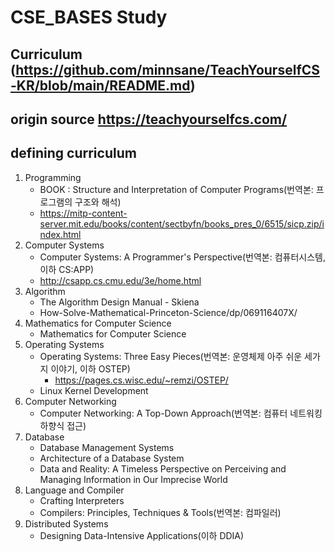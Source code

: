 # CSE_BASES Study

## Curriculum (https://github.com/minnsane/TeachYourselfCS-KR/blob/main/README.md)

## origin source https://teachyourselfcs.com/

## defining curriculum
1. Programming 
   - BOOK : Structure and Interpretation of Computer Programs(번역본: 프로그램의 구조와 해석) 
   - https://mitp-content-server.mit.edu/books/content/sectbyfn/books_pres_0/6515/sicp.zip/index.html
2. Computer Systems
   -  Computer Systems: A Programmer's Perspective(번역본: 컴퓨터시스템, 이하 CS:APP)
   - http://csapp.cs.cmu.edu/3e/home.html
3. Algorithm
   - The Algorithm Design Manual - Skiena
   - How-Solve-Mathematical-Princeton-Science/dp/069116407X/
4. Mathematics for Computer Science
   - Mathematics for Computer Science
5. Operating Systems
   - Operating Systems: Three Easy Pieces(번역본: 운영체제 아주 쉬운 세가지 이야기, 이하 OSTEP) 
     - https://pages.cs.wisc.edu/~remzi/OSTEP/
   - Linux Kernel Development
6. Computer Networking
   - Computer Networking: A Top-Down Approach(번역본: 컴퓨터 네트워킹 하향식 접근)
7. Database
   - Database Management Systems
   - Architecture of a Database System
   - Data and Reality: A Timeless Perspective on Perceiving and Managing Information in Our Imprecise World
8. Language and Compiler
   - Crafting Interpreters
   - Compilers: Principles, Techniques & Tools(번역본: 컴파일러)
9. Distributed Systems
   - Designing Data-Intensive Applications(이하 DDIA)